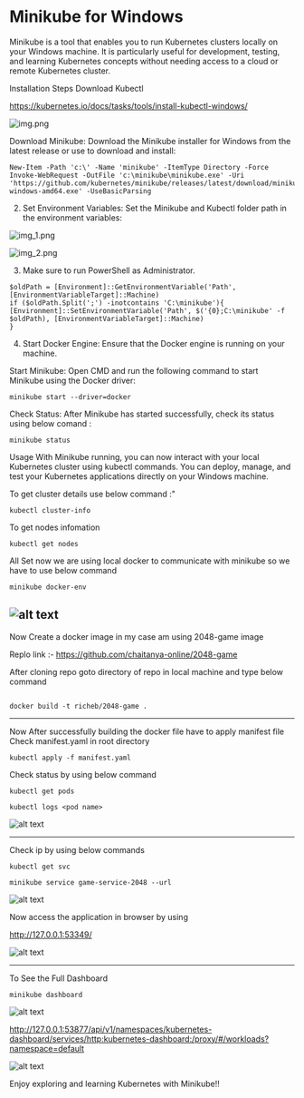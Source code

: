 
# Minikube for Windows


Minikube is a tool that enables you to run Kubernetes clusters locally on your Windows machine. It is particularly useful for development, testing, and learning Kubernetes concepts without needing access to a cloud or remote Kubernetes cluster.

Installation Steps
Download Kubectl

https://kubernetes.io/docs/tasks/tools/install-kubectl-windows/

![img.png](img.png)

Download Minikube:
Download the Minikube installer for Windows from the latest release or use   to download and install:


```
New-Item -Path 'c:\' -Name 'minikube' -ItemType Directory -Force
Invoke-WebRequest -OutFile 'c:\minikube\minikube.exe' -Uri 'https://github.com/kubernetes/minikube/releases/latest/download/minikube-windows-amd64.exe' -UseBasicParsing
```

2) Set Environment Variables:
Set the Minikube and Kubectl  folder path in the environment variables:

![img_1.png](img_1.png)

![img_2.png](img_2.png)


 
 
3) Make sure to run PowerShell as Administrator.
```
$oldPath = [Environment]::GetEnvironmentVariable('Path', [EnvironmentVariableTarget]::Machine)
if ($oldPath.Split(';') -inotcontains 'C:\minikube'){
[Environment]::SetEnvironmentVariable('Path', $('{0};C:\minikube' -f $oldPath), [EnvironmentVariableTarget]::Machine)
}
```

4) Start Docker Engine:
Ensure that the Docker engine is running on your machine.

Start Minikube:
Open CMD and run the following command to start Minikube using the Docker driver:
```
minikube start --driver=docker
```
Check Status:
After Minikube has started successfully, check its status using below comand : 
```
minikube status
```
Usage
With Minikube running, you can now interact with your local Kubernetes cluster using kubectl commands. You can deploy, manage, and test your Kubernetes applications directly on your Windows machine.

To get cluster details use below command :"

```
kubectl cluster-info
```

To get nodes infomation

```
kubectl get nodes
```


All Set now we are using local docker to communicate with minikube so we have to use below command

```
minikube docker-env
```


![alt text](image-1.png)
--------------------------------


Now Create a docker image in my case am using 2048-game image 

Replo link :- https://github.com/chaitanya-online/2048-game

After cloning repo goto directory of repo in local machine and type below command

```

docker build -t richeb/2048-game .
```

----------------------------------

Now After successfully building the docker file have to apply manifest file
Check manifest.yaml in root directory


```
kubectl apply -f manifest.yaml
```



Check status by using  below command

```
kubectl get pods
```

```
kubectl logs <pod name>
```

![alt text](image-2.png)

----------------------------------

Check ip by using  below commands

```
kubectl get svc
```

```
minikube service game-service-2048 --url
```

![alt text](image-3.png)

Now access the application in browser by using

http://127.0.0.1:53349/

![alt text](image-5.png)

--------------


To See the Full Dashboard

```
minikube dashboard
```


![alt text](image-4.png)

http://127.0.0.1:53877/api/v1/namespaces/kubernetes-dashboard/services/http:kubernetes-dashboard:/proxy/#/workloads?namespace=default

![alt text](image-6.png)



Enjoy exploring and learning Kubernetes with Minikube!!
